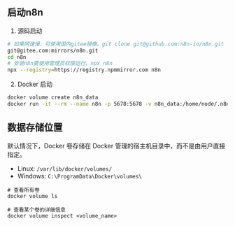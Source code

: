 ## 启动n8n

1. 源码启动
```bash
# 如果网速慢，可使用国内gitee镜像。git clone git@github.com:n8n-io/n8n.git
git@gitee.com:mirrors/n8n.git
cd n8n
# 安装n8n要使用管理员权限运行。npx n8n
npx --registry=https://registry.npmmirror.com n8n
```

2. Docker 启动 
```bash
docker volume create n8n_data
docker run -it --rm --name n8n -p 5678:5678 -v n8n_data:/home/node/.n8n docker.n8n.io/n8nio/n8n
```


## 数据存储位置

默认情况下，Docker 卷存储在 Docker 管理的宿主机目录中，而不是由用户直接指定。

- Linux: `/var/lib/docker/volumes/`
- Windows: `C:\ProgramData\Docker\volumes\`

```
# 查看所有卷
docker volume ls

# 查看某个卷的详细信息
docker volume inspect <volume_name>
```
